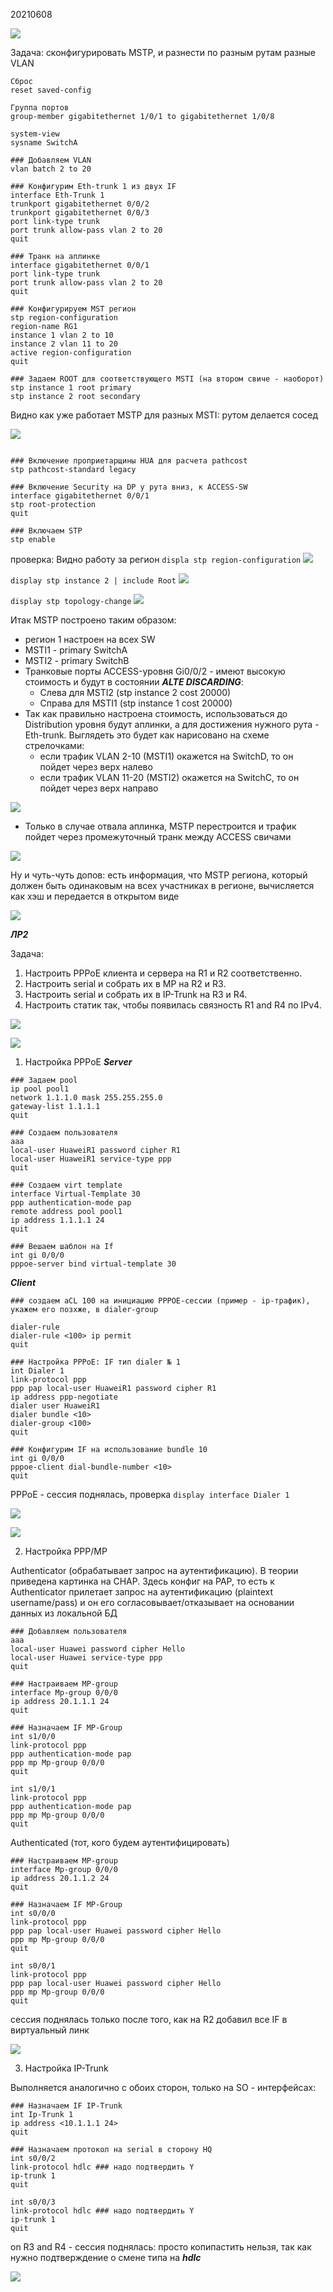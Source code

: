 20210608

![](pictures/01.jpg)

Задача:
сконфигурировать MSTP, и разнести по разным рутам разные VLAN

```
Сброс
reset saved-config

Группа портов
group-member gigabitethernet 1/0/1 to gigabitethernet 1/0/8

system-view 
sysname SwitchA 
 
### Добавляем VLAN
vlan batch 2 to 20

### Конфигурим Eth-trunk 1 из двух IF
interface Eth-Trunk 1 
trunkport gigabitethernet 0/0/2 
trunkport gigabitethernet 0/0/3 
port link-type trunk 
port trunk allow-pass vlan 2 to 20
quit

### Транк на аплинке
interface gigabitethernet 0/0/1
port link-type trunk 
port trunk allow-pass vlan 2 to 20 
quit 

### Конфигурируем MST регион
stp region-configuration
region-name RG1 
instance 1 vlan 2 to 10 
instance 2 vlan 11 to 20 
active region-configuration 
quit 

### Задаем ROOT для соответствующего MSTI (на втором свиче - наоборот)
stp instance 1 root primary
stp instance 2 root secondary

```

Видно как уже работает MSTP для разных MSTI: рутом делается сосед

![](pictures/03.jpg)

```

### Включение проприетарщины HUA для расчета pathcost
stp pathcost-standard legacy

### Включение Security на DP у рута вниз, к ACCESS-SW
interface gigabitethernet 0/0/1
stp root-protection
quit

### Включаем STP
stp enable
```
проверка:
Видно работу за регион
```displa stp region-configuration```
![](pictures/04.jpg)

```display stp instance 2 | include Root```
![](pictures/05.jpg)

```display stp topology-change```
![](pictures/06.jpg)


Итак MSTP построено таким образом:
- регион 1 настроен на всех SW
- MSTI1 - primary SwitchA
- MSTI2 - primary SwitchB
- Транковые порты ACCESS-уровня Gi0/0/2 - имеют высокую стоимость и будут в состоянии ___ALTE  DISCARDING___:
   - Слева для MSTI2 (stp instance 2 cost 20000)
   - Справа для MSTI1 (stp instance 1 cost 20000)
- Так как правильно настроена стоимость, использоваться до Distribution уровня будут аплинки, а для достижения нужного рута - Eth-trunk. Выглядеть это будет как нарисовано на схеме стрелочками:  
   - если трафик VLAN 2-10 (MSTI1) окажется на SwitchD, то он пойдет через верх налево 
   - если трафик VLAN 11-20 (MSTI2) окажется на SwitchC, то он пойдет через верх направо

![](pictures/07.jpg)

- Только в случае отвала аплинка, MSTP перестроится и трафик пойдет через промежуточный транк между ACCESS свичами  

![](pictures/08.jpg)

Ну и чуть-чуть допов: есть информация, что MSTP региона, который должен быть одинаковым на всех участниках в регионе, вычисляется как хэш и передается в открытом виде

![](pictures/09.jpg)

___ЛР2___

Задача:

1. Настроить PPPoE клиента и сервера на R1 и R2 соответственно. 
2. Настроить serial и собрать их в MP на R2 и R3. 
3. Настроить serial и собрать их в IP-Trunk на R3 и R4. 
4. Настроить статик так, чтобы появилась связность R1 and R4 по IPv4.

![](pictures/24.jpg)

![](pictures/21.jpg)



1. Настройка PPPoE
___Server___
```
### Задаем pool 
ip pool pool1
network 1.1.1.0 mask 255.255.255.0
gateway-list 1.1.1.1
quit

### Создаем пользователя
aaa
local-user HuaweiR1 password cipher R1
local-user HuaweiR1 service-type ppp
quit

### Создаем virt template
interface Virtual-Template 30
ppp authentication-mode pap
remote address pool pool1
ip address 1.1.1.1 24
quit

### Вешаем шаблон на If
int gi 0/0/0
pppoe-server bind virtual-template 30
```

___Client___

```
### создаем aCL 100 на инициацию PPPOE-сессии (пример - ip-трафик), укажем его позхже, в dialer-group

dialer-rule
dialer-rule <100> ip permit
quit

### Настройка PPPoE: IF тип dialer № 1
int Dialer 1
link-protocol ppp
ppp pap local-user HuaweiR1 password cipher R1
ip address ppp-negotiate
dialer user HuaweiR1
dialer bundle <10>
dialer-group <100>
quit

### Конфигурим IF на использование bundle 10
int gi 0/0/0
pppoe-client dial-bundle-number <10>
quit
```
PPPoE - сессия поднялась, проверка ```display interface Dialer 1```

![](pictures/20.jpg)

![](pictures/25.jpg)

2. Настройка PPP/MP

Authenticator (обрабатывает запрос на аутентификацию). В теории приведена картинка на CHAP. Здесь конфиг на PAP, то есть к Authenticator прилетает запрос на аутентификацию (plaintext username/pass) и он его согласовывает/отказывает на основании данных из локальной БД
```
### Добавляем пользователя
aaa
local-user Huawei password cipher Hello	
local-user Huawei service-type ppp
quit

### Настраиваем MP-group
interface Mp-group 0/0/0
ip address 20.1.1.1 24
quit

### Назначаем IF MP-Group
int s1/0/0
link-protocol ppp
ppp authentication-mode pap
ppp mp Mp-group 0/0/0
quit

int s1/0/1
link-protocol ppp
ppp authentication-mode pap
ppp mp Mp-group 0/0/0
quit
```

Authenticated (тот, кого будем аутентифицировать)
```
### Настраиваем MP-group
interface Mp-group 0/0/0
ip address 20.1.1.2 24
quit

### Назначаем IF MP-Group
int s0/0/0
link-protocol ppp
ppp pap local-user Huawei password cipher Hello
ppp mp Mp-group 0/0/0
quit

int s0/0/1
link-protocol ppp
ppp pap local-user Huawei password cipher Hello
ppp mp Mp-group 0/0/0
quit

```

сессия поднялась только после того, как на R2 добавил все IF в виртуальный линк

![](pictures/22.jpg)

3. Настройка IP-Trunk

Выполняется аналогично с обоих сторон, только на SO - интерфейсах:
```
### Назначаем IF IP-Trunk
int Ip-Trunk 1
ip address <10.1.1.1 24>
quit

### Назначаем протокол на serial в сторону HQ
int s0/0/2
link-protocol hdlc ### надо подтвердить Y
ip-trunk 1
quit

int s0/0/3
link-protocol hdlc ### надо подтвердить Y
ip-trunk 1
quit

```

on R3 and R4 - сессия поднялась: просто копипастить нельзя, так как нужно подтверждение о смене типа на ___hdlc___

![](pictures/23.jpg)
